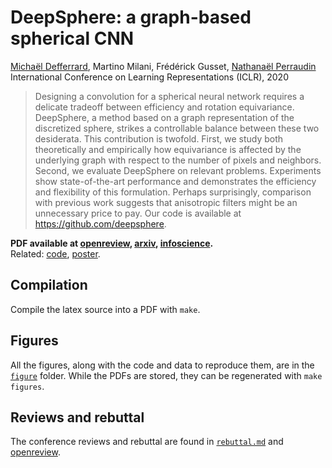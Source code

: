 # DeepSphere: a graph-based spherical CNN

[Michaël Defferrard][mdeff], Martino Milani, Frédérick Gusset, [Nathanaël Perraudin][nath]\
International Conference on Learning Representations (ICLR), 2020

[nath]: https://perraudin.info
[mdeff]: https://deff.ch

> Designing a convolution for a spherical neural network requires a delicate tradeoff between efficiency and rotation equivariance.
> DeepSphere, a method based on a graph representation of the discretized sphere, strikes a controllable balance between these two desiderata.
> This contribution is twofold.
> First, we study both theoretically and empirically how equivariance is affected by the underlying graph with respect to the number of pixels and neighbors.
> Second, we evaluate DeepSphere on relevant problems.
> Experiments show state-of-the-art performance and demonstrates the efficiency and flexibility of this formulation.
> Perhaps surprisingly, comparison with previous work suggests that anisotropic filters might be an unnecessary price to pay.
> Our code is available at https://github.com/deepsphere.

**PDF available at [openreview], [arxiv], [infoscience].**\
Related: [code], [poster].

[openreview]: https://openreview.net/forum?id=B1e3OlStPB
[arxiv]: https://arxiv.org
[infoscience]: https://infoscience.epfl.ch
[code]: https://github.com/deepsphere
[poster]: https://doi.org/10.5281/zenodo

## Compilation

Compile the latex source into a PDF with `make`.

## Figures

All the figures, along with the code and data to reproduce them, are in the [`figure`](figures/) folder.
While the PDFs are stored, they can be regenerated with `make figures`.

## Reviews and rebuttal

The conference reviews and rebuttal are found in [`rebuttal.md`](rebuttal.md) and [openreview].
